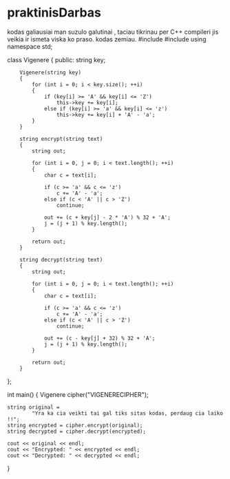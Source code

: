 # praktinisDarbas
kodas galiausiai man suzulo galutinai , taciau tikrinau per C++ compileri jis veikia ir ismeta viska ko praso. kodas zemiau.
#include <iostream>
#include <string>
using namespace std;
 
class Vigenere
{
    public:
        string key;
 
        Vigenere(string key)
        {
            for (int i = 0; i < key.size(); ++i)
            {
                if (key[i] >= 'A' && key[i] <= 'Z')
                    this->key += key[i];
                else if (key[i] >= 'a' && key[i] <= 'z')
                    this->key += key[i] + 'A' - 'a';
            }
        }
 
        string encrypt(string text)
        {
            string out;
 
            for (int i = 0, j = 0; i < text.length(); ++i)
            {
                char c = text[i];
 
                if (c >= 'a' && c <= 'z')
                    c += 'A' - 'a';
                else if (c < 'A' || c > 'Z')
                    continue;
 
                out += (c + key[j] - 2 * 'A') % 32 + 'A';
                j = (j + 1) % key.length();
            }
 
            return out;
        }
 
        string decrypt(string text)
        {
            string out;
 
            for (int i = 0, j = 0; i < text.length(); ++i)
            {
                char c = text[i];
 
                if (c >= 'a' && c <= 'z')
                    c += 'A' - 'a';
                else if (c < 'A' || c > 'Z')
                    continue;
 
                out += (c - key[j] + 32) % 32 + 'A';
                j = (j + 1) % key.length();
            }
 
            return out;
        }
};
 
int main()
{
    Vigenere cipher("VIGENERECIPHER");
 
    string original =
            "Yra ka cia veikti tai gal tiks sitas kodas, perdaug cia laiko !!";
    string encrypted = cipher.encrypt(original);
    string decrypted = cipher.decrypt(encrypted);
 
    cout << original << endl;
    cout << "Encrypted: " << encrypted << endl;
    cout << "Decrypted: " << decrypted << endl;
}
